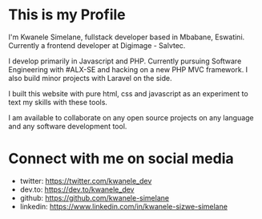 # This is my Profile

I'm Kwanele Simelane, fullstack developer based in Mbabane, Eswatini. 
Currently a frontend developer at Digimage - Salvtec.

I develop primarily in Javascript and PHP. 
Currently pursuing Software Engineering with #ALX-SE and hacking on a new PHP MVC framework. 
I also build minor projects with Laravel on the side.

I built this website with pure html, css and javascript as an experiment to text my skills with these tools.

I am available to collaborate on any open source projects on any language and any software development tool.

# Connect with me on social media
- twitter: https://twitter.com/kwanele_dev
- dev.to: https://dev.to/kwanele_dev
- github: https://github.com/kwanele-simelane
- linkedin: https://www.linkedin.com/in/kwanele-sizwe-simelane
